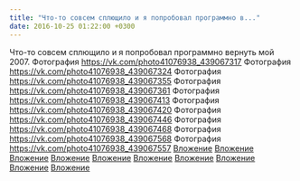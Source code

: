 ```yaml
---
title: "Что-то совсем сплющило и я попробовал программно в..."
date: 2016-10-25 01:22:00 +0300
---
```


Что-то совсем сплющило и я попробовал программно вернуть мой 2007.
Фотография
<a class="vk-attach" href="https://vk.com/photo41076938_439067317">https://vk.com/photo41076938_439067317</a>
Фотография
<a class="vk-attach" href="https://vk.com/photo41076938_439067324">https://vk.com/photo41076938_439067324</a>
Фотография
<a class="vk-attach" href="https://vk.com/photo41076938_439067355">https://vk.com/photo41076938_439067355</a>
Фотография
<a class="vk-attach" href="https://vk.com/photo41076938_439067361">https://vk.com/photo41076938_439067361</a>
Фотография
<a class="vk-attach" href="https://vk.com/photo41076938_439067413">https://vk.com/photo41076938_439067413</a>
Фотография
<a class="vk-attach" href="https://vk.com/photo41076938_439067420">https://vk.com/photo41076938_439067420</a>
Фотография
<a class="vk-attach" href="https://vk.com/photo41076938_439067446">https://vk.com/photo41076938_439067446</a>
Фотография
<a class="vk-attach" href="https://vk.com/photo41076938_439067468">https://vk.com/photo41076938_439067468</a>
Фотография
<a class="vk-attach" href="https://vk.com/photo41076938_439067568">https://vk.com/photo41076938_439067568</a>
Фотография
<a class="vk-attach" href="https://vk.com/photo41076938_439067557">https://vk.com/photo41076938_439067557</a>
<a class="vk-attach" href="https://vk.com/photo41076938_439067317">Вложение</a>
<a class="vk-attach" href="https://vk.com/photo41076938_439067324">Вложение</a>
<a class="vk-attach" href="https://vk.com/photo41076938_439067355">Вложение</a>
<a class="vk-attach" href="https://vk.com/photo41076938_439067361">Вложение</a>
<a class="vk-attach" href="https://vk.com/photo41076938_439067413">Вложение</a>
<a class="vk-attach" href="https://vk.com/photo41076938_439067420">Вложение</a>
<a class="vk-attach" href="https://vk.com/photo41076938_439067446">Вложение</a>
<a class="vk-attach" href="https://vk.com/photo41076938_439067468">Вложение</a>
<a class="vk-attach" href="https://vk.com/photo41076938_439067568">Вложение</a>
<a class="vk-attach" href="https://vk.com/photo41076938_439067557">Вложение</a>
